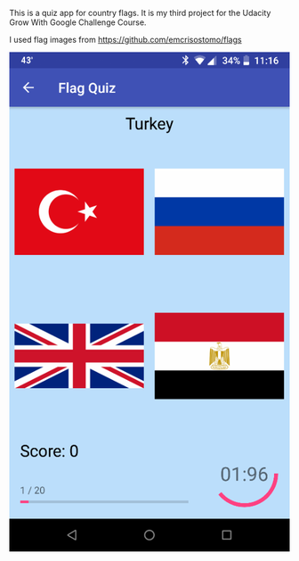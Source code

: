 This is a quiz app for country flags. It is my third project for the Udacity Grow With Google Challenge Course.

I used flag images from https://github.com/emcrisostomo/flags

![Screenshot](screenshot.png)
